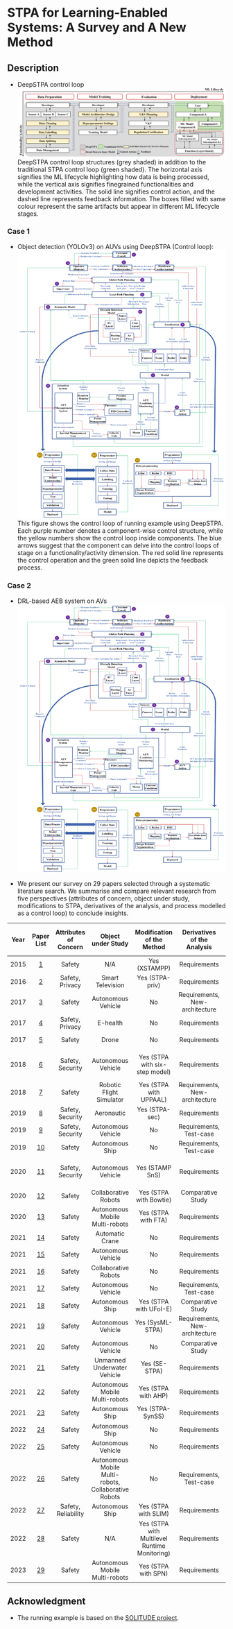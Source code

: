 # STPA for Learning-Enabled Systems: A Survey and A New Method

## Description
* DeepSTPA control loop  
![Image text](https://github.com/YiQi0318/DeepSTPA/blob/main/IMG-folder/deepstpa_structure.png)
DeepSTPA control loop structures (grey shaded) in addition to the traditional STPA control loop (green shaded).
The horizontal axis signifies the ML lifecycle highlighting how data is being processed, while the vertical axis signifies finegrained functionalities and development activities. The solid line signifies control action, and the dashed line represents feedback information. The boxes filled with same colour represent the same artifacts but appear in different ML lifecycle stages.

### Case 1
* Object detection (YOLOv3) on AUVs using DeepSTPA (Control loop):
![Image text](https://raw.githubusercontent.com/YiQi0318/DeepSTPA/main/Running_example_DeepSTPA.png)
This figure shows the control loop of running example using DeepSTPA. Each purple number denotes a component-wise control structure, 
while the yellow numbers show the control loop inside components. 
The blue arrows suggest that the component can delve into the control loops of stage on a functionality/activity dimension. 
The red solid line represents the control operation and the green solid line depicts the feedback process.

### Case 2
* DRL-based AEB system on AVs
![Image text](https://raw.githubusercontent.com/YiQi0318/DeepSTPA/main/Running_example_DeepSTPA.png)



* We present our survey on 29 papers selected through a systematic literature search. We summarise and compare relevant research from five perspectives (attributes of concern, object under study, modifications to STPA, derivatives of the analysis, and process modelled as a control loop) to conclude insights.

| Year | Paper List | Attributes of Concern | Object under Study | Modification of the Method | Derivatives of the Analysis | Process modelled as a Control Loop |
|     :---:      |     :---:      |     :---:      |     :---:      |     :---:      |     :---:      |     :---:      |
| 2015 | [1](https://elib.uni-stuttgart.de/handle/11682/3550) | Safety | N/A | Yes (XSTAMPP) | Requirements | Operation Process|
| 2016 | [2](https://ieeexplore.ieee.org/document/7527748) | Safety, Privacy | Smart Television | Yes (STPA-priv) | Requirements | Operation Process|
| 2017 | [3](https://www.sciencedirect.com/science/article/pii/S1877705817312109) | Safety | Autonomous Vehicle | No | Requirements, New-architecture | Operation Process|
| 2017 | [4](https://ieeexplore.ieee.org/document/8054835) | Safety, Privacy | E-health | No | Requirements | Operation Process|
| 2017 | [5](https://www.sciencedirect.com/science/article/pii/S1877705817312079) | Safety | Drone | No | Requirements | Operation Process|
| 2018 | [6](https://pureportal.coventry.ac.uk/en/publications/integrating-autonomous-vehicle-safety-and-security-analysis-using) | Safety, Security | Autonomous Vehicle | Yes (STPA with six-step model) | Requirements | Development Process, Operation Process|
| 2018 | [7](https://www.sciencedirect.com/science/article/pii/S0925753517309876) | Safety | Robotic Flight Simulator | Yes (STPA with UPPAAL) | Requirements, New-architecture | Operation Process|
| 2019 | [8](https://www.sciencedirect.com/science/article/pii/S2214212619302042) | Safety, Security | Aeronautic | Yes (STPA-sec) | Requirements | Operation Process|
| 2019 | [9](https://drops.dagstuhl.de/opus/volltexte/2019/10338/) | Safety, Security | Autonomous Vehicle | No | Requirements, Test-case | Operation Process|
| 2019 | [10](https://www.matec-conferences.org/articles/matecconf/abs/2019/22/matecconf_icsc_eswc2018_02002/matecconf_icsc_eswc2018_02002.html) | Safety | Autonomous Ship | No | Requirements, Test-case | Operation Process|
| 2020 | [11](https://ieeexplore.ieee.org/document/9282673) | Safety, Security | Autonomous Vehicle | Yes (STAMP SnS) | Requirements | Development Process, Operation Process |
| 2020 | [12](https://www.sciencedirect.com/science/article/pii/S1110016820303045) | Safety | Collaborative Robots | Yes (STPA with Bowtie) | Comparative Study | Operation Process|
| 2020 | [13](https://ajss.dz/index.php/ajss/article/view/100) | Safety | Autonomous Mobile Multi-robots | Yes (STPA with FTA) | Requirements | Operation Process|
| 2021 | [14](https://ieeexplore.ieee.org/document/9722016) | Safety | Automatic Crane | No | Requirements | Operation Process |
| 2021 | [15](https://ieeexplore.ieee.org/document/9653486) | Safety | Autonomous Vehicle | No | Requirements | Operation Process |
| 2021 | [16](https://www.sciencedirect.com/science/article/pii/S2405896321007837) | Safety | Collaborative Robots | No | Requirements | Operation Process|
| 2021 | [17](https://www.sciencedirect.com/science/article/pii/S0951832021001551) | Safety | Autonomous Vehicle | No | Requirements, Test-case | Operation Process|
| 2021 | [18](https://www.sciencedirect.com/science/article/pii/S0951832021001745) | Safety | Autonomous Ship | Yes (STPA with UFoI-E) | Comparative Study | Operation Process|
| 2021 | [19](https://ieeexplore.ieee.org/document/9582542) | Safety | Autonomous Vehicle | Yes (SysML-STPA) | Requirements, New-architecture | Operation Process|
| 2021 | [20](https://asmedigitalcollection.asme.org/risk/article-abstract/8/3/031104/1115198/Comparison-of-the-HAZOP-FMEA-FRAM-and-STPA-Methods?redirectedFrom=fulltext) | Safety | Autonomous Vehicle | No | Comparative Study | Operation Process|
| 2021 | [21](https://www.sciencedirect.com/science/article/pii/S0925753520305348)| Safety | Unmanned Underwater Vehicle | Yes (SE-STPA) | Requirements | Operation Process|
| 2021 | [22](https://www.iieta.org/journals/ijsse/paper/10.18280/ijsse.110101) | Safety | Autonomous Mobile Multi-robots | Yes (STPA with AHP) | Requirements | Operation Process|
| 2021 | [23](https://www.sciencedirect.com/science/article/pii/S0029801821000044) | Safety | Autonomous Ship | Yes (STPA-SynSS) | Requirements | Operation Process|
| 2022 | [24](https://iopscience.iop.org/article/10.1088/1742-6596/2311/1/012021/meta) | Safety | Autonomous Ship | No | Requirements | Operation Process|
| 2022 | [25](https://ieeexplore.ieee.org/document/9985097) | Safety | Autonomous Vehicle | No | Requirements | Operation Process|
| 2022 | [26](https://link.springer.com/chapter/10.1007/978-3-031-16245-9_3) | Safety | Autonomous Mobile Multi-robots, Collaborative Robots | No | Requirements, Test-case | Operation Process|
| 2022 | [27](https://www.sciencedirect.com/science/article/pii/S0029801822019266) | Safety, Reliability | Autonomous Ship | Yes (STPA with SLIM) | Requirements | Operation Process|
| 2022 | [28](https://link.springer.com/chapter/10.1007/978-3-031-14835-4_11) | Safety | N/A | Yes (STPA with Multilevel Runtime Monitoring) | Requirements | Operation Process|
| 2023 | [29](https://www.sciencedirect.com/science/article/pii/S0951832023000534) | Safety | Autonomous Mobile Multi-robots | Yes (STPA with SPN) | Requirements | Operation Process|

## Acknowledgment

* The running example is based on the [SOLITUDE project](https://github.com/Solitude-SAMR/UWV_RAM).
